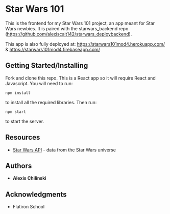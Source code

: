 # Star Wars 101

This is the frontend for my Star Wars 101 project, an app meant for Star Wars newbies. It is paired with the starwars_backend repo (https://github.com/alexiscait142/starwars_deploybackend).

This app is also fully deployed at:
https://starwars101mod4.herokuapp.com/ & 
https://starwars101mod4.firebaseapp.com/


## Getting Started/Installing

Fork and clone this repo. This is a React app so it will require React and Javascript. You will need to run:

```
npm install
```

to install all the required libraries. Then run:

```
npm start
```

to start the server.


## Resources

* [Star Wars API](https://swapi.co/) - data from the Star Wars universe

## Authors

* **Alexis Chilinski**

## Acknowledgments

* Flatiron School

